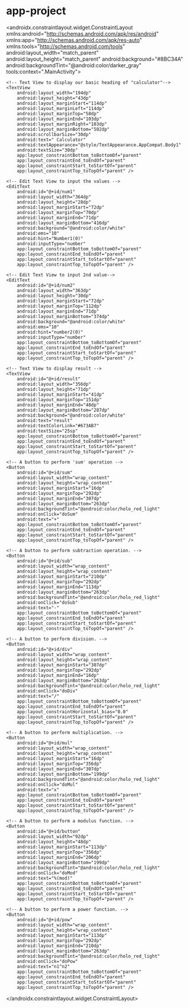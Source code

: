 # app-project
<?xml version="1.0" encoding="utf-8"?>
<androidx.constraintlayout.widget.ConstraintLayout
	xmlns:android="http://schemas.android.com/apk/res/android"
	xmlns:app="http://schemas.android.com/apk/res-auto"
	xmlns:tools="http://schemas.android.com/tools"
	android:layout_width="match_parent"
	android:layout_height="match_parent"
	android:background="#8BC34A"
	android:backgroundTint="@android:color/darker_gray"
	tools:context=".MainActivity">

	<!-- Text View to display our basic heading of "calculator"-->
	<TextView
		android:layout_width="194dp"
		android:layout_height="43dp"
		android:layout_marginStart="114dp"
		android:layout_marginLeft="114dp"
		android:layout_marginTop="58dp"
		android:layout_marginEnd="103dp"
		android:layout_marginRight="103dp"
		android:layout_marginBottom="502dp"
		android:scrollbarSize="30dp"
		android:text=" Calculator"
		android:textAppearance="@style/TextAppearance.AppCompat.Body1"
		android:textSize="30dp"
		app:layout_constraintBottom_toBottomOf="parent"
		app:layout_constraintEnd_toEndOf="parent"
		app:layout_constraintStart_toStartOf="parent"
		app:layout_constraintTop_toTopOf="parent" />

	<!-- Edit Text View to input the values -->
	<EditText
		android:id="@+id/num1"
		android:layout_width="364dp"
		android:layout_height="28dp"
		android:layout_marginStart="72dp"
		android:layout_marginTop="70dp"
		android:layout_marginEnd="71dp"
		android:layout_marginBottom="416dp"
		android:background="@android:color/white"
		android:ems="10"
		android:hint="Number1(0)"
		android:inputType="number"
		app:layout_constraintBottom_toBottomOf="parent"
		app:layout_constraintEnd_toEndOf="parent"
		app:layout_constraintStart_toStartOf="parent"
		app:layout_constraintTop_toTopOf="parent" />

	<!-- Edit Text View to input 2nd value-->
	<EditText
		android:id="@+id/num2"
		android:layout_width="363dp"
		android:layout_height="30dp"
		android:layout_marginStart="72dp"
		android:layout_marginTop="112dp"
		android:layout_marginEnd="71dp"
		android:layout_marginBottom="374dp"
		android:background="@android:color/white"
		android:ems="10"
		android:hint="number2(0)"
		android:inputType="number"
		app:layout_constraintBottom_toBottomOf="parent"
		app:layout_constraintEnd_toEndOf="parent"
		app:layout_constraintStart_toStartOf="parent"
		app:layout_constraintTop_toTopOf="parent" />

	<!-- Text View to display result -->
	<TextView
		android:id="@+id/result"
		android:layout_width="356dp"
		android:layout_height="71dp"
		android:layout_marginStart="41dp"
		android:layout_marginTop="151dp"
		android:layout_marginEnd="48dp"
		android:layout_marginBottom="287dp"
		android:background="@android:color/white"
		android:text="result"
		android:textColorLink="#673AB7"
		android:textSize="25sp"
		app:layout_constraintBottom_toBottomOf="parent"
		app:layout_constraintEnd_toEndOf="parent"
		app:layout_constraintStart_toStartOf="parent"
		app:layout_constraintTop_toTopOf="parent" />

	<!-- A button to perform 'sum' operation -->
	<Button
		android:id="@+id/sum"
		android:layout_width="wrap_content"
		android:layout_height="wrap_content"
		android:layout_marginStart="16dp"
		android:layout_marginTop="292dp"
		android:layout_marginEnd="307dp"
		android:layout_marginBottom="263dp"
		android:backgroundTint="@android:color/holo_red_light"
		android:onClick="doSum"
		android:text="+"
		app:layout_constraintBottom_toBottomOf="parent"
		app:layout_constraintEnd_toEndOf="parent"
		app:layout_constraintStart_toStartOf="parent"
		app:layout_constraintTop_toTopOf="parent" />

	<!-- A button to perform subtraction operation. -->
	<Button
		android:id="@+id/sub"
		android:layout_width="wrap_content"
		android:layout_height="wrap_content"
		android:layout_marginStart="210dp"
		android:layout_marginTop="292dp"
		android:layout_marginEnd="113dp"
		android:layout_marginBottom="263dp"
		android:backgroundTint="@android:color/holo_red_light"
		android:onClick="doSub"
		android:text="-"
		app:layout_constraintBottom_toBottomOf="parent"
		app:layout_constraintEnd_toEndOf="parent"
		app:layout_constraintStart_toStartOf="parent"
		app:layout_constraintTop_toTopOf="parent" />

	<!-- A button to perform division. -->
	<Button
		android:id="@+id/div"
		android:layout_width="wrap_content"
		android:layout_height="wrap_content"
		android:layout_marginStart="307dp"
		android:layout_marginTop="292dp"
		android:layout_marginEnd="16dp"
		android:layout_marginBottom="263dp"
		android:backgroundTint="@android:color/holo_red_light"
		android:onClick="doDiv"
		android:text="/"
		app:layout_constraintBottom_toBottomOf="parent"
		app:layout_constraintEnd_toEndOf="parent"
		app:layout_constraintHorizontal_bias="0.0"
		app:layout_constraintStart_toStartOf="parent"
		app:layout_constraintTop_toTopOf="parent" />

	<!-- A button to perform multiplication. -->
	<Button
		android:id="@+id/mul"
		android:layout_width="wrap_content"
		android:layout_height="wrap_content"
		android:layout_marginStart="16dp"
		android:layout_marginTop="356dp"
		android:layout_marginEnd="307dp"
		android:layout_marginBottom="199dp"
		android:backgroundTint="@android:color/holo_red_light"
		android:onClick="doMul"
		android:text="x"
		app:layout_constraintBottom_toBottomOf="parent"
		app:layout_constraintEnd_toEndOf="parent"
		app:layout_constraintStart_toStartOf="parent"
		app:layout_constraintTop_toTopOf="parent" />

	<!-- A button to perform a modulus function. -->
	<Button
		android:id="@+id/button"
		android:layout_width="92dp"
		android:layout_height="48dp"
		android:layout_marginStart="113dp"
		android:layout_marginTop="356dp"
		android:layout_marginEnd="206dp"
		android:layout_marginBottom="199dp"
		android:backgroundTint="@android:color/holo_red_light"
		android:onClick="doMod"
		android:text="%(mod)"
		app:layout_constraintBottom_toBottomOf="parent"
		app:layout_constraintEnd_toEndOf="parent"
		app:layout_constraintStart_toStartOf="parent"
		app:layout_constraintTop_toTopOf="parent" />

	<!-- A button to perform a power function. -->
	<Button
		android:id="@+id/pow"
		android:layout_width="wrap_content"
		android:layout_height="wrap_content"
		android:layout_marginStart="113dp"
		android:layout_marginTop="292dp"
		android:layout_marginEnd="210dp"
		android:layout_marginBottom="263dp"
		android:backgroundTint="@android:color/holo_red_light"
		android:onClick="doPow"
		android:text="n1^n2"
		app:layout_constraintBottom_toBottomOf="parent"
		app:layout_constraintEnd_toEndOf="parent"
		app:layout_constraintStart_toStartOf="parent"
		app:layout_constraintTop_toTopOf="parent" />

</androidx.constraintlayout.widget.ConstraintLayout>
